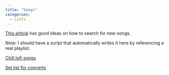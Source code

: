 ```yaml
---
title: "Songs"
categories:
  - Lists
---
```


[This article](https://lifehacker.com/how-to-find-new-music-youll-actually-like-1824562710)
has good ideas on how to search for new songs.

Note: I should have a script that automatically writes it here by referencing a real playlist.

[Chill lofi songs](https://www.youtube.com/watch?v=MlK1mbeeCcE&list=RDEM0Gg8WLwCChaeK98m62NIvA&start_radio=1&ab_channel=LofiFruits)

[Set list for concerts](https://www.setlist.fm/setlist/the-killers/2022/rod-laver-arena-melbourne-australia-7bbc9ee8.html)
